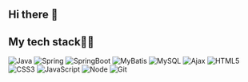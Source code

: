 <h2> Hi there 👋</h2>


<!--
**seo5795/seo5795** is a ✨ _special_ ✨ repository because its `README.md` (this file) appears on your GitHub profile.

Here are some ideas to get you started:

- 🔭 I’m currently working on ...
- 🌱 I’m currently learning ...
- 👯 I’m looking to collaborate on ...
- 🤔 I’m looking for help with ...
- 💬 Ask me about ...
- 📫 How to reach me: ...
- 😄 Pronouns: ...
- ⚡ Fun fact: ...
-->
<h2>My tech stack👨‍💻</h2>

![Java](https://img.shields.io/badge/-JAVA-0069af?style=for-the-badge&logo=java&logoColor=ffffff)
![Spring](https://img.shields.io/badge/-Spring-6aad3d?style=for-the-badge&logo=Spring&logoColor=ffffff)
![SpringBoot](https://img.shields.io/badge/-SpringBoot-6aad3d?style=for-the-badge&logo=SpringBoot&logoColor=ffffff)
![MyBatis](https://img.shields.io/badge/-MyBatis-d20005?style=for-the-badge&logo=mybatis&logoColor=ffffff)
![MySQL](https://img.shields.io/badge/-MySQL-005e86?style=for-the-badge&logo=mysql&logoColor=ffffff)
![Ajax](https://img.shields.io/badge/-Ajax-438fc5?style=for-the-badge&logo=ajax&logoColor=ffffff)
![HTML5](https://img.shields.io/badge/-HTML5-F05032?style=for-the-badge&logo=html5&logoColor=ffffff)
![CSS3](https://img.shields.io/badge/-CSS3-007ACC?style=for-the-badge&logo=css3)
![JavaScript](https://img.shields.io/badge/-JavaScript-%23F7DF1C?style=for-the-badge&logo=javascript&logoColor=000000&labelColor=%23F7DF1C&color=%23FFCE5A)
![Node](https://img.shields.io/badge/-Nodejs-43853d?style=for-the-badge&logo=Node.js&logoColor=white)
![Git](https://img.shields.io/badge/-Git-F05032?style=for-the-badge&logo=git&logoColor=ffffff)

